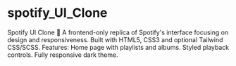 # spotify_UI_Clone
Spotify UI Clone 🎨
A frontend-only replica of Spotify's interface focusing on design and responsiveness. Built with HTML5, CSS3 and optional Tailwind CSS/SCSS. 
Features: 
Home page with playlists and albums. 
Styled playback controls. 
Fully responsive dark theme.
